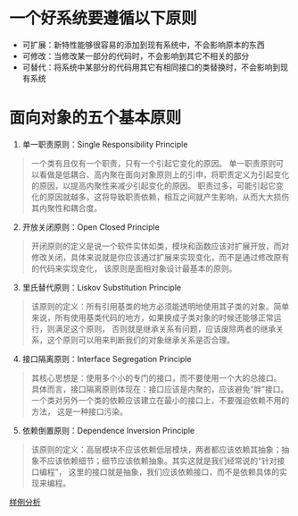 # 一个好系统要遵循以下原则
* 可扩展：新特性能够很容易的添加到现有系统中，不会影响原本的东西
* 可修改：当修改某一部分的代码时，不会影响到其它不相关的部分
* 可替代：将系统中某部分的代码用其它有相同接口的类替换时，不会影响到现有系统

# 面向对象的五个基本原则
1. 单一职责原则：Single Responsibility Principle
> 一个类有且仅有一个职责，只有一个引起它变化的原因。
> 单一职责原则可以看做是低耦合、高内聚在面向对象原则上的引申，将职责定义为引起变化的原因，以提高内聚性来减少引起变化的原因。
职责过多，可能引起它变化的原因就越多，这将导致职责依赖，相互之间就产生影响，从而大大损伤其内聚性和耦合度。
2. 开放关闭原则：Open Closed Principle
> 开闭原则的定义是说一个软件实体如类，模块和函数应该对扩展开放，而对修改关闭，具体来说就是你应该通过扩展来实现变化，而不是通过修改原有的代码来实现变化，
该原则是面相对象设计最基本的原则。
3. 里氏替代原则：Liskov Substitution Principle
> 该原则的定义：所有引用基类的地方必须能透明地使用其子类的对象。简单来说，所有使用基类代码的地方，如果换成子类对象的时候还能够正常运行，则满足这个原则，
否则就是继承关系有问题，应该废除两者的继承关系，这个原则可以用来判断我们的对象继承关系是否合理。
4. 接口隔离原则：Interface Segregation Principle
> 其核心思想是：使用多个小的专门的接口，而不要使用一个大的总接口。 
> 具体而言，接口隔离原则体现在：接口应该是内聚的，应该避免“胖”接口。一个类对另外一个类的依赖应该建立在最小的接口上，不要强迫依赖不用的方法，
这是一种接口污染。 
5. 依赖倒置原则：Dependence Inversion Principle
> 该原则的定义：高层模块不应该依赖低层模块，两者都应该依赖其抽象；抽象不应该依赖细节；细节应该依赖抽象。其实这就是我们经常说的“针对接口编程”，
这里的接口就是抽象，我们应该依赖接口，而不是依赖具体的实现来编程。

[样例分析](http://www.jianshu.com/p/e378025920f8)
